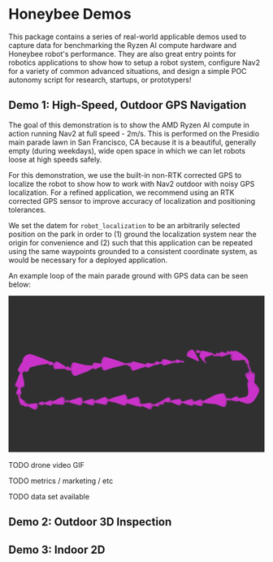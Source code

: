 # Honeybee Demos 

This package contains a series of real-world applicable demos used to capture data for benchmarking the Ryzen AI compute hardware and Honeybee robot's performance. They are also great entry points for robotics applications to show how to setup a robot system, configure Nav2 for a variety of common advanced situations, and design a simple POC autonomy script for research, startups, or prototypers!

## Demo 1: High-Speed, Outdoor GPS Navigation

The goal of this demonstration is to show the AMD Ryzen AI compute in action running Nav2 at full speed - 2m/s. This is performed on the Presidio main parade lawn in San Francisco, CA because it is a beautiful, generally empty (during weekdays), wide open space in which we can let robots loose at high speeds safely.

For this demonstration, we use the built-in non-RTK corrected GPS to localize the robot to show how to work with Nav2 outdoor with noisy GPS localization. For a refined application, we recommend using an RTK corrected GPS sensor to improve accuracy of localization and positioning tolerances.

We set the datem for `robot_localization` to be an arbitrarily selected position on the park in order to (1) ground the localization system near the origin for convenience and (2) such that this application can be repeated using the same waypoints grounded to a consistent coordinate system, as would be necessary for a deployed application.

An example loop of the main parade ground with GPS data can be seen below:

![ALT TEXT](./images/gps.png)



TODO drone video GIF

TODO metrics / marketing / etc

TODO data set available 

## Demo 2: Outdoor 3D Inspection


## Demo 3: Indoor 2D 

